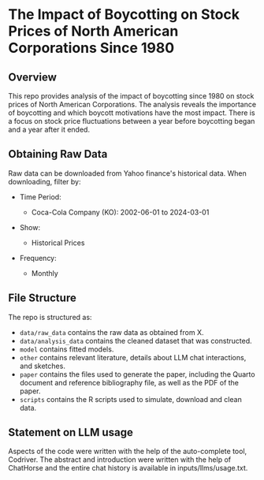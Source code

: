 # The Impact of Boycotting on Stock Prices of North American Corporations Since 1980

## Overview

This repo provides analysis of the impact of boycotting since 1980 on stock prices of North American Corporations. The analysis reveals the importance of boycotting and which boycott motivations have the most impact. There is a focus on stock price fluctuations between a year before boycotting began and a year after it ended.

## Obtaining Raw Data

Raw data can be downloaded from Yahoo finance's historical data. When downloading, filter by:

-   Time Period:

    -   Coca-Cola Company (KO): 2002-06-01 to 2024-03-01

-   Show:

    -   Historical Prices

-   Frequency:

    -   Monthly

## File Structure

The repo is structured as:

-   `data/raw_data` contains the raw data as obtained from X.
-   `data/analysis_data` contains the cleaned dataset that was constructed.
-   `model` contains fitted models.
-   `other` contains relevant literature, details about LLM chat interactions, and sketches.
-   `paper` contains the files used to generate the paper, including the Quarto document and reference bibliography file, as well as the PDF of the paper.
-   `scripts` contains the R scripts used to simulate, download and clean data.

## Statement on LLM usage

Aspects of the code were written with the help of the auto-complete tool, Codriver. The abstract and introduction were written with the help of ChatHorse and the entire chat history is available in inputs/llms/usage.txt.
